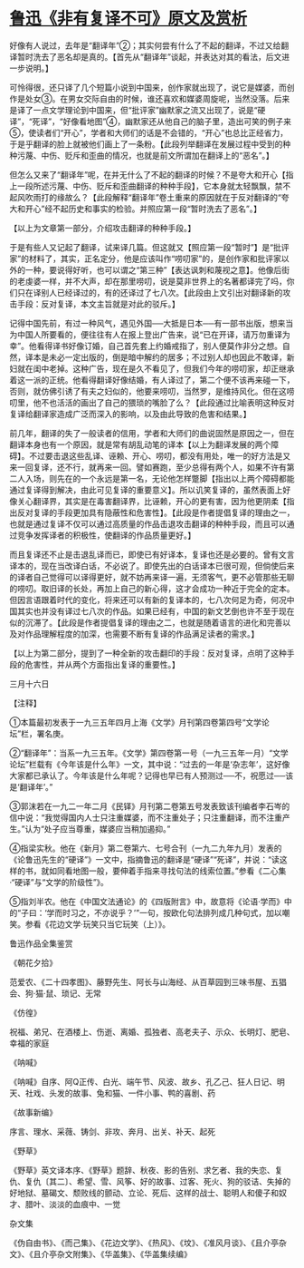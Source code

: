 # [鲁迅《非有复译不可》原文及赏析](https://www.vrrw.net/wx/8606.html)

好像有人说过，去年是“翻译年”②；其实何尝有什么了不起的翻译，不过又给翻译暂时洗去了恶名却是真的。【首先从“翻译年”谈起，并表达对其的看法，后文进一步说明。】

可怜得很，还只译了几个短篇小说到中国来，创作家就出现了，说它是媒婆，而创作是处女③。在男女交际自由的时候，谁还喜欢和媒婆周旋呢，当然没落。后来是译了一点文学理论到中国来，但“批评家”幽默家之流又出现了，说是“硬译”，“死译”，“好像看地图”④，幽默家还从他自己的脑子里，造出可笑的例子来⑤，使读者们“开心”，学者和大师们的话是不会错的，“开心”也总比正经省力，于是乎翻译的脸上就被他们画上了一条粉。【此段列举翻译在发展过程中受到的种种污蔑、中伤、贬斥和歪曲的情况，也就是前文所谓加在翻译上的“恶名”。】



但怎么又来了“翻译年”呢，在并无什么了不起的翻译的时候？不是夸大和开心【指上一段所述污蔑、中伤、贬斥和歪曲翻译的种种手段】，它本身就太轻飘飘，禁不起风吹雨打的缘故么？【此段解释“翻译年”卷土重来的原因就在于反对翻译的“夸大和开心”经不起历史和事实的检验。并照应第一段“暂时洗去了恶名”。】

【以上为文章第一部分，介绍攻击翻译的种种手段。】

于是有些人又记起了翻译，试来译几篇。但这就又【照应第一段“暂时”】是“批评家”的材料了，其实，正名定分，他是应该叫作“唠叨家”的，是创作家和批评家以外的一种，要说得好听，也可以谓之“第三种”【表达讽刺和蔑视之意】。他像后街的老虔婆一样，并不大声，却在那里唠叨，说是莫非世界上的名著都译完了吗，你们只在译别人已经译过的，有的还译过了七八次。【此段由上文引出对翻译新的攻击手段：反对复译，本文主旨就是对此的驳斥。】

记得中国先前，有过一种风气，遇见外国──大抵是日本──有一部书出版，想来当为中国人所要看的，便往往有人在报上登出广告来，说“已在开译，请万勿重译为幸”。他看得译书好像订婚，自己首先套上约婚戒指了，别人便莫作非分之想。自然，译本是未必一定出版的，倒是暗中解约的居多；不过别人却也因此不敢译，新妇就在闺中老掉。这种广告，现在是久不看见了，但我们今年的唠叨家，却正继承着这一派的正统。他看得翻译好像结婚，有人译过了，第二个便不该再来碰一下，否则，就仿佛引诱了有夫之妇似的，他要来唠叨，当然罗，是维持风化。但在这唠叨里，他不也活活的画出了自己的猥琐的嘴脸了么？【此段通过比喻表明这种反对复译给翻译家造成广泛而深入的影响，以及由此导致的危害和结果。】

前几年，翻译的失了一般读者的信用，学者和大师们的曲说固然是原因之一，但在翻译本身也有一个原因，就是常有胡乱动笔的译本【以上为翻译发展的两个障碍】。不过要击退这些乱译、诬赖、开心、唠叨，都没有用处，唯一的好方法是又来一回复译，还不行，就再来一回。譬如赛跑，至少总得有两个人，如果不许有第二人入场，则先在的一个永远是第一名，无论他怎样蹩脚【指出以上两个障碍都能通过复译得到解决，由此可见复译的重要意义】。所以讥笑复译的，虽然表面上好像关心翻译界，其实是在毒害翻译界，比诬赖，开心的更有害，因为他更阴柔【指出反对复译的手段更加具有隐蔽性和危害性】。【此段是作者提倡复译的理由之一，也就是通过复译不仅可以通过高质量的作品击退攻击翻译的种种手段，而且可以通过竞争发挥译者的积极性，使翻译的作品质量更好。】

而且复译还不止是击退乱译而已，即使已有好译本，复译也还是必要的。曾有文言译本的，现在当改译白话，不必说了。即使先出的白话译本已很可观，但倘使后来的译者自己觉得可以译得更好，就不妨再来译一遍，无须客气，更不必管那些无聊的唠叨。取旧译的长处，再加上自己的新心得，这才会成功一种近于完全的定本。但因言语跟着时代的变化，将来还可以有新的复译本的，七八次何足为奇，何况中国其实也并没有译过七八次的作品。如果已经有，中国的新文艺倒也许不至于现在似的沉滞了。【此段是作者提倡复译的理由之二，也就是随着语言的进化和完善以及对作品理解程度的加深，也需要不断有复译的作品满足读者的需求。】

【以上为第二部分，提到了一种全新的攻击翻印的手段：反对复译，点明了这种手段的危害性，并从两个方面指出复译的重要性。】

三月十六日



【注释】

①本篇最初发表于一九三五年四月上海《文学》月刊第四卷第四号“文学论坛”栏，署名庚。

②“翻译年”：当系一九三五年。《文学》第四卷第一号（一九三五年一月）“文学论坛”栏载有《今年该是什么年》一文，其中说：“过去的一年是‘杂志年’，这好像大家都已承认了。今年该是什么年呢？记得也早已有人预测过──不，祝愿过──该是‘翻译年’。”

③郭沫若在一九二一年二月《民铎》月刊第二卷第五号发表致该刊编者李石岑的信中说：“我觉得国内人士只注重媒婆，而不注重处子；只注重翻译，而不注重产生。”认为“处子应当尊重，媒婆应当稍加遏抑。”

④指梁实秋。他在《新月》第二卷第六、七号合刊（一九二九年九月）发表的《论鲁迅先生的“硬译”》一文中，指摘鲁迅的翻译是“硬译”“死译”，并说：“读这样的书，就如同看地图一般，要伸着手指来寻找句法的线索位置。”参看《二心集·“硬译”与“文学的阶级性”》。

⑤指刘半农。他在《中国文法通论》的《四版附言》中，故意将《论语·学而》中的“子曰：‘学而时习之，不亦说乎？’”一句，按欧化句法排列成几种句式，加以嘲笑。参看《花边文学·玩笑只当它玩笑（上）》。

鲁迅作品全集鉴赏

《朝花夕拾》

范爱农、《二十四孝图》、藤野先生、阿长与山海经、从百草园到三味书屋、五猖会、狗·猫·鼠、琐记、无常

《仿徨》

祝福、弟兄、在酒楼上、伤逝、离婚、孤独者、高老夫子、示众、长明灯、肥皂、幸福的家庭

《呐喊》

《呐喊》自序、阿Q正传、白光、端午节、风波、故乡、孔乙己、狂人日记、明天、社戏、头发的故事、兔和猫、一件小事、鸭的喜剧、药

《故事新编》

序言、理水、采薇、铸剑、非攻、奔月、出关、补天、起死

《野草》

《野草》英文译本序、《野草》题辞、秋夜、影的告别、求乞者、我的失恋、复仇、复仇〔其二〕、希望、雪、风筝、好的故事、过客、死火、狗的驳诘、失掉的好地狱、墓碣文、颓败线的颤动、立论、死后、这样的战士、聪明人和傻子和奴才、腊叶、淡淡的血痕中、一觉

杂文集

《伪自由书》、《而己集》、《花边文学》、《热风》、《坟》、《准风月谈》、《且介亭杂文》、《且介亭杂文附集》、《华盖集》、《华盖集续编》

